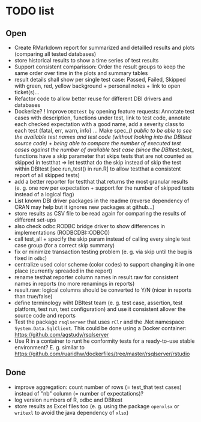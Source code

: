 # TODO list


## Open

- Create RMarkdown report for summarized and detailled results and plots (comparing all tested databases)
- store historical results to show a time series of test results
- Support consistent comparisson:
  Order the result groups to keep the same order over time in the plots and summary tables
- result details shall show per single test case:
  Passed, Failed, Skipped with green, red, yellow background + personal notes + link to open ticket(s)...
- Refactor code to allow better reuse for different DBI drivers and databases
- Dockerize?
! Improve `DBItest` by opening feature requests:
  Annotate test cases with description, functions under test, link to test code,
  annotate each checked expectation with a good name, add a severity class to each test {fatal, err, warn, info} ...
  Make spec_*() public to be able to see the available test names and test code (without looking into
  the DBItest source code) + being able to compare the number of executed test cases against the number
  of available test case (since the DBItest::test_* functions have a skip parameter that skips tests
  that are not counted as skipped in testthat => let testthat do the skip instead of skip the test within DBItest
  [see run_test() in run.R] to allow testthat a consistent report of all skipped tests)
- add a better reporter for testthat that returns the most granular results
  (e. g. one row per expectation + support for the number of skipped tests instead of a logical flag)
- List known DBI driver packages in the readme (reverse dependency of CRAN may help but it ignores new packages at github...)
- store results as CSV file to be read again for comparing the results of different set-ups
- also check odbc:RODBC bridge driver to show differences in implementations (RODBCDBI::ODBC())
- call test_all + specify the skip param instead of calling every single test case group (for a correct skip summary)
- fix or minimize transaction testing problem (e. g. via skip until the bug is fixed in `odbc`)
- centralize used color scheme (color codes) to support changing it in one place (currently spreaded in the report)
- rename testhat reporter column names in result.raw for consistent names in reports (no more renamings in reports)
- result.raw: logical columns should be converted to Y/N (nicer in reports than true/false)
- define terminology wiht DBItest team (e. g. test case, assertion, test platform, test run, test configuration)
  and use it consistent allover the source code and reports
- Test the package `rsqlserver` that uses `rClr` and the .Net namespace `System.Data.SqlClient`.
  This could be done using a Docker container:
  https://github.com/agstudy/rsqlserver
- Use R in a container to runt he conformity tests for a ready-to-use stable environment?
  E. g. similar to https://github.com/ruaridhw/dockerfiles/tree/master/rsqlserver/rstudio
  
  



## Done

+ improve aggregation: count number of rows (= test_that test cases) instead of "nb" column (= number of expectations)?
+ log version numbers of R, odbc and DBItest
+ store results as Excel files too (e. g. using the package `openxlsx` or `writexl` to avoid the java dependency of `xlsx`)
